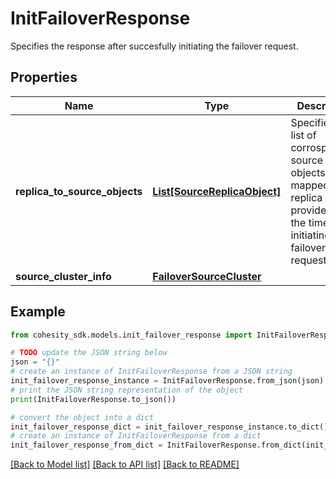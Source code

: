 # InitFailoverResponse

Specifies the response after succesfully initiating the failover request.

## Properties

Name | Type | Description | Notes
------------ | ------------- | ------------- | -------------
**replica_to_source_objects** | [**List[SourceReplicaObject]**](SourceReplicaObject.md) | Specifies the list of corrosponding source objects mapped with replica objects provided at the time of initiating failover request. | [optional] 
**source_cluster_info** | [**FailoverSourceCluster**](FailoverSourceCluster.md) |  | [optional] 

## Example

```python
from cohesity_sdk.models.init_failover_response import InitFailoverResponse

# TODO update the JSON string below
json = "{}"
# create an instance of InitFailoverResponse from a JSON string
init_failover_response_instance = InitFailoverResponse.from_json(json)
# print the JSON string representation of the object
print(InitFailoverResponse.to_json())

# convert the object into a dict
init_failover_response_dict = init_failover_response_instance.to_dict()
# create an instance of InitFailoverResponse from a dict
init_failover_response_from_dict = InitFailoverResponse.from_dict(init_failover_response_dict)
```
[[Back to Model list]](../README.md#documentation-for-models) [[Back to API list]](../README.md#documentation-for-api-endpoints) [[Back to README]](../README.md)


